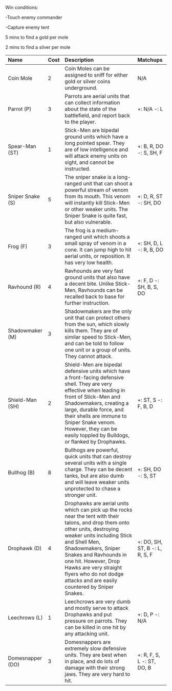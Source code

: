 Win conditions:

\-Touch enemy commander

\-Capture enemy tent

5 mins to find a gold per mole

2 mins to find a silver per mole


| Name | Cost | Description | Matchups |
| :----- | :----- | :----- | :----- |
| Coin Mole | 2 | Coin Moles can be assigned to sniff for either gold or silver coins underground. | N/A |
| Parrot (P) | 3 | Parrots are aerial units that can collect information about the state of the battlefield, and report back to the player. | \+: N/A \-: L  |
| Spear-Man (ST) | 1 | Stick-Men are bipedal ground units which have a long pointed spear. They are of low intelligence and will attack enemy units on sight, and cannot be instructed. | \+: B, R, DO \-: S, SH, F  |
| Sniper Snake (S) | 5 | The sniper snake is a long-ranged unit that can shoot a powerful stream of venom from its mouth. This venom will instantly kill Stick-Men or other weaker units. The Sniper Snake is quite fast, but also vulnerable. | \+: D, R, ST  \-: SH, DO  |
| Frog (F) | 3 | The frog is a medium-ranged unit which shoots a small spray of venom in a cone. It can jump high to hit aerial units, or reposition. It has very low health. | \+: SH, D, L \-: R, B, DO  |
| Ravhound (R) | 4 | Ravhounds are very fast ground units that also have a decent bite. Unlike Stick-Men, Ravhounds can be recalled back to base for further instruction. | \+: F, D \-: SH, B, S, DO  |
| Shadowmaker (M) | 3 | Shadowmakers are the only unit that can protect others from the sun, which slowly kills them. They are of similar speed to Stick-Men, and can be told to follow one unit or a group of units. They cannot attack. |  |
| Shield-Man (SH) | 2 | Shield-Men are bipedal defensive units which have a front-facing defensive shell. They are very effective when leading in front of Stick-Men and Shadowmakers, creating a large, durable force, and their shells are immune to Sniper Snake venom. However, they can be easily toppled by Bulldogs, or flanked by Drophawks. | \+: ST, S \-: F, B, D  |
| Bullhog (B) | 8 | Bullhogs are powerful, quick units that can destroy several units with a single charge. They can be decent tanks, but are also dumb and will leave weaker units unprotected to chase a stronger unit. | \+: SH, DO \-: S, ST  |
| Drophawk (D) | 4 | Drophawks are aerial units which can pick up the rocks near the tent with their talons, and drop them onto other units, destroying weaker units including Stick and Shell Men, Shadowmakers, Sniper Snakes and Ravhounds in one hit. However, Drop Hawks are very straight flyers who do not dodge attacks and are easily countered by Sniper Snakes. | \+: DO, SH, ST, B \-: L, R, S, F  |
| Leechrows (L) | 1 | Leechcrows are very dumb and mostly serve to attack Drophawks and put pressure on parrots. They can be killed in one hit by any attacking unit. | \+: D, P \-: N/A  |
| Domesnapper (DO) | 3 | Domesnappers are extremely slow defensive units. They are best when in place, and do lots of damage with their strong jaws. They are very hard to hit. | \+: R, F, S, L \-: ST, DO, B  |





